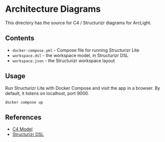 # Architecture Diagrams

This directory has the source for C4 / Structurizr diagrams for ArcLight.

## Contents

 - `docker-compose.yml` - Compose file for running Structurizr Lite
 - `workspace.dsl` - the workspace model, in Structurizr DSL
 - `workspace.json` - the Structurizr workspace layout

## Usage

Run Structurizr Lite with Docker Compose and visit the app in a browser. By
default, it listens on localhost, port 9000.

```
docker compose up
```

## References

 - [C4 Model](https://c4model.com/)
 - [Structurizr DSL](https://structurizr.com/help/dsl)
